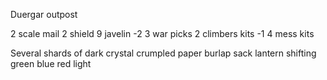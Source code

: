 Duergar outpost

2 scale mail
2 shield
9 javelin -2
3 war picks
2 climbers kits -1
4 mess kits

Several shards of dark crystal
crumpled paper
burlap sack
lantern shifting green blue red light

